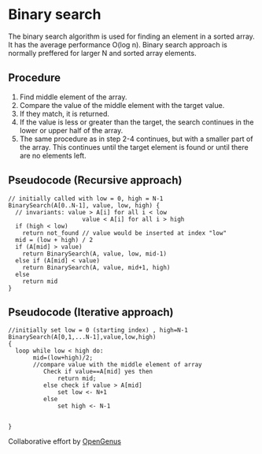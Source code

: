 # Binary search
The binary search algorithm is used for finding an element in a sorted array. It has the average performance O(log n).
Binary search approach is normally preffered for larger N and sorted array elements. 

## Procedure
1. Find middle element of the array.
2. Compare the value of the middle element with the target value.
3. If they match, it is returned. 
4. If the value is less or greater than the target, the search continues in the lower or upper half of the array.  
5. The same procedure as in step 2-4 continues, but with a smaller part of the array. This continues until the target element is found or until there are no elements left. 

## Pseudocode (Recursive approach)
```
// initially called with low = 0, high = N-1
BinarySearch(A[0..N-1], value, low, high) {
  // invariants: value > A[i] for all i < low
                     value < A[i] for all i > high
  if (high < low)
    return not_found // value would be inserted at index "low"
  mid = (low + high) / 2
  if (A[mid] > value)
    return BinarySearch(A, value, low, mid-1)
  else if (A[mid] < value)
    return BinarySearch(A, value, mid+1, high)
  else
    return mid
}
```

## Pseudocode (Iterative approach)
```
//initially set low = 0 (starting index) , high=N-1
BinarySearch(A[0,1,...N-1],value,low,high)
{
  loop while low < high do:
       mid=(low+high)/2;
       //compare value with the middle element of array
          Check if value==A[mid] yes then 
              return mid;
          else check if value > A[mid]
              set low <- N+1
          else
              set high <- N-1
      
      
}
```
Collaborative effort by [OpenGenus](https://github.com/opengenus)
